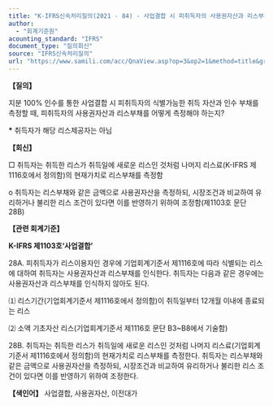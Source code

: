 ```yaml
---
title: "K-IFRS신속처리질의(2021 - 84) - 사업결합 시 피취득자의 사용권자산과 리스부채의 측정 방법"
author:
  - "회계기준원"
acounting_standard: "IFRS"
document_type: "질의회신"
source: "IFRS신속처리질의"
url: "https://www.samili.com/acc/QnaView.asp?op=3&op2=1&method=title&group=2124-15;1&orgcode=3&searchword=&page=16&code=K%2DIFRS%EC%8B%A0%EC%86%8D%EC%B2%98%EB%A6%AC%EC%A7%88%EC%9D%98%2D84%3A20211222"
---
```

**【질의】**

  

지분 100% 인수를 통한 사업결합 시 피취득자의 식별가능한 취득 자산과 인수 부채를 측정할 때, 피취득자의 사용권자산과 리스부채를 어떻게 측정해야 하는지?

**\*** 취득자가 해당 리스제공자는 아님

  
  

**【회신】**

  

□ 취득자는 취득한 리스가 취득일에 새로운 리스인 것처럼 나머지 리스료(K-IFRS 제1116호에서 정의함)의 현재가치로 리스부채를 측정함

  

o 취득자는 리스부채와 같은 금액으로 사용권자산을 측정하되, 시장조건과 비교하여 유리하거나 불리한 리스 조건이 있다면 이를 반영하기 위하여 조정함(제1103호 문단 28B)

  
  

**【관련 회계기준】**

  

**K-IFRS 제1103호‘사업결합’**

  

28A. 피취득자가 리스이용자인 경우에 기업회계기준서 제1116호에 따라 식별되는 리스에 대하여 취득자는 사용권자산과 리스부채를 인식한다. 취득자는 다음과 같은 경우에는 사용권자산과 리스부채를 인식하지 않아도 된다.

  

⑴ 리스기간(기업회계기준서 제1116호에서 정의함)이 취득일부터 12개월 이내에 종료되는 리스

⑵ 소액 기초자산 리스(기업회계기준서 제1116호 문단 B3~B8에서 기술함)

  

28B. 취득자는 취득한 리스가 취득일에 새로운 리스인 것처럼 나머지 리스료(기업회계기준서 제1116호에서 정의함)의 현재가치로 리스부채를 측정한다. 취득자는 리스부채와 같은 금액으로 사용권자산을 측정하되, 시장조건과 비교하여 유리하거나 불리한 리스 조건이 있다면 이를 반영하기 위하여 조정한다.

  
  

**【색인어】** 사업결합, 사용권자산, 이전대가
